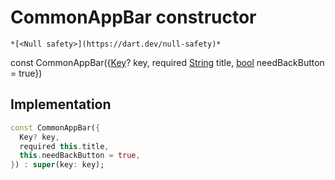 


# CommonAppBar constructor




    *[<Null safety>](https://dart.dev/null-safety)*


const
CommonAppBar({[Key](https://api.flutter.dev/flutter/foundation/Key-class.html)? key, required [String](https://api.flutter.dev/flutter/dart-core/String-class.html) title, [bool](https://api.flutter.dev/flutter/dart-core/bool-class.html) needBackButton = true})





## Implementation

```dart
const CommonAppBar({
  Key? key,
  required this.title,
  this.needBackButton = true,
}) : super(key: key);
```







